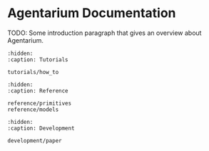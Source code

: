# Agentarium Documentation

TODO: Some introduction paragraph that gives an overview about Agentarium.

```{toctree}
:hidden:
:caption: Tutorials

tutorials/how_to
```

```{toctree}
:hidden:
:caption: Reference

reference/primitives
reference/models
```

```{toctree}
:hidden:
:caption: Development

development/paper
```
